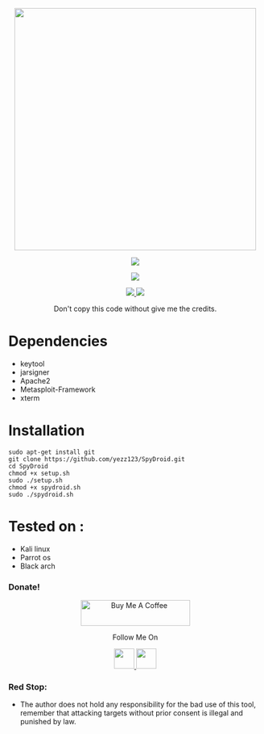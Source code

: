 <p align="center">
  <img width="480" height="480" src="https://media.giphy.com/media/jUWPJS9BrnJISEZunf/giphy.gif">
</p>
<p align="center"><img src="https://img.shields.io/badge/Version-1.0-brightgreen"></p>

</p> 
<p align="center"><img src="https://img.shields.io/badge/Author-Yezz123-green.svg"> 
</p>


<p align="center">
  <a href="https://github.com/yezz123">
    <img src="https://img.shields.io/github/followers/yezz123?label=Follow&style=social">
  </a>
  <a href="https://github.com/yezz123/SpyDroid/stargazers">
    <img src="https://img.shields.io/github/stars/yezz123/SpyDroid?style=social">
  </a>
</p>
<p align="center">
 Don't copy this code without give me the credits.
</p>

# Dependencies
* keytool
* jarsigner
* Apache2
* Metasploit-Framework
* xterm

# Installation
```
sudo apt-get install git
git clone https://github.com/yezz123/SpyDroid.git
cd SpyDroid
chmod +x setup.sh
sudo ./setup.sh
chmod +x spydroid.sh
sudo ./spydroid.sh
```
# Tested on :
* Kali linux
* Parrot os
* Black arch

### Donate!

<p align="center">
<a href="https://www.buymeacoffee.com/tahiri" target="_blank"><img src="https://cdn.buymeacoffee.com/buttons/default-black.png" alt="Buy Me A Coffee" style="height: 51px !important;width: 217px !important;" ></a>
</p>

<p align="center">
  Follow Me On
</p>
<p align="center">
  <a href="https://www.youtube.com/channel/UC5ba_E8pgMV0ETCRn7PQzUg?view_as=subscriber">
    <img src="https://www.iconsdb.com/icons/preview/black/youtube-4-xxl.png" width="40" height="40">
  </a>
  <a href="https://instagram.com/froggy__19">
    <img src="http://clipart-library.com/images_k/instagram-png-transparent/instagram-png-transparent-16.png" width="40" height="40">
    </a>
</p>


### Red Stop:
* The author does not hold any responsibility for the bad use of this tool, remember that attacking targets without prior consent is illegal and punished by law.
